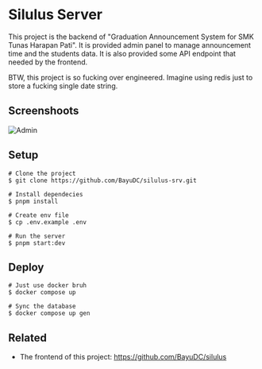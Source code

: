 # Silulus Server

This project is the backend of "Graduation Announcement System for SMK Tunas Harapan Pati".
It is provided admin panel to manage announcement time and the students data.
It is also provided some API endpoint that needed by the frontend.

BTW, this project is so fucking over engineered.
Imagine using redis just to store a fucking single date string.

## Screenshoots

![Admin](https://media.discordapp.net/attachments/946013429200723989/1081608390842785822/image.png?width=640&height=360)

## Setup

```
# Clone the project
$ git clone https://github.com/BayuDC/silulus-srv.git

# Install dependecies
$ pnpm install

# Create env file
$ cp .env.example .env

# Run the server
$ pnpm start:dev
```

## Deploy

```
# Just use docker bruh
$ docker compose up

# Sync the database
$ docker compose up gen
```

## Related

- The frontend of this project: https://github.com/BayuDC/silulus

